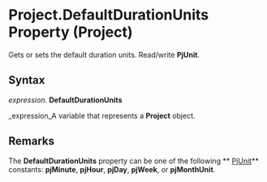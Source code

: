 
# Project.DefaultDurationUnits Property (Project)

Gets or sets the default duration units. Read/write  **PjUnit**.


## Syntax

 _expression_. **DefaultDurationUnits**

 _expression_A variable that represents a  **Project** object.


## Remarks

The  **DefaultDurationUnits** property can be one of the following ** [PjUnit](5b50960f-cc02-3d6f-b095-82deadd11295.md)** constants: **pjMinute**,  **pjHour**,  **pjDay**,  **pjWeek**, or  **pjMonthUnit**.

